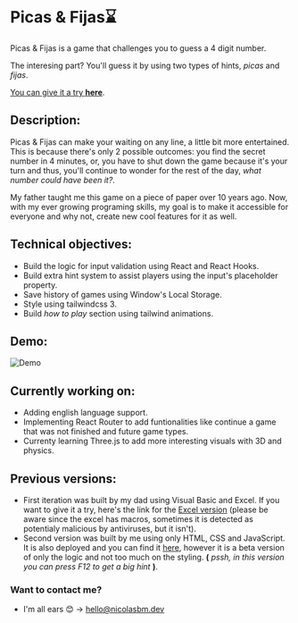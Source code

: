 
# Picas & Fijas⌛

Picas & Fijas is a game that challenges you to guess a 4 digit number.

The interesing part? You'll guess it by using two types of hints, *picas* and *fijas*.

[You can give it a try **here**](https://nicolasbm.dev/picas).

## Description:

Picas & Fijas can make your waiting on any line, a little bit more entertained. This is because there's only 2 possible outcomes: you find the secret number in 4 minutes, or, you have to shut down the game because it's your turn and thus, you'll continue to wonder for the rest of the day, *what number could have been it?*.

My father taught me this game on a piece of paper over 10 years ago. Now, with my ever growing programing skills, my goal is to make it accessible for everyone and why not, create new cool features for it as well.

## Technical objectives:

- Build the logic for input validation using React and React Hooks.
- Build extra hint system to assist players using the input's placeholder property.
- Save history of games using Window's Local Storage.
- Style using tailwindcss 3.
- Build *how to play* section using tailwind animations.

## Demo:

![Demo](https://i.imgur.com/SWKfTI3.gif)

## Currently working on:

- Adding english language support.
- Implementing React Router to add funtionalities like continue a game that was not finished and future game types.
- Currenty learning Three.js to add more interesting visuals with 3D and physics. 


## Previous versions:

- First iteration was built by my dad using Visual Basic and Excel. If you want to give it a try, here's the link for the [Excel version](https://docs.google.com/uc?authuser=0&id=0BzP5XSAoRa9WVGVidkQwTTkxU1U&export=download) (please be aware since the excel has macros, sometimes it is detected as potentialy malicious by antiviruses, but it isn't).
- Second version was built by me using only HTML, CSS and JavaScript. It is also deployed and you can find it [here](https://nicolasbm.dev/picas/v1/), however it is a beta version of only the logic and not too much on the styling. **(** *pssh, in this version you can press F12 to get a big  hint* **)**.



### Want to contact me?

- I'm all ears 😊 → [hello@nicolasbm.dev](mailto:hello@nicolasbm.dev)
